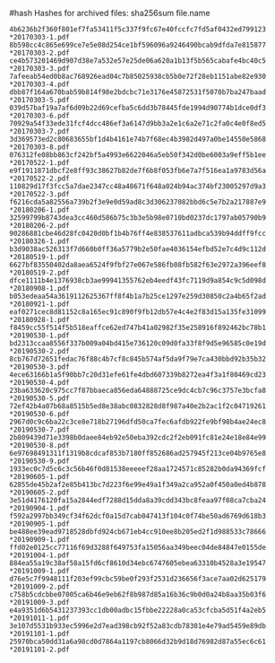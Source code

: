 #hash
Hashes for archived files: sha256sum file.name

    4b6236b2f360f801ef7fa53411f5c337f9fc67e40fccfc7fd5af0432ed799123 *20170303-1.pdf
    8b598cc4c865e699ce7e5e08d254ce1bf596096a9246490bcab9dfda7e815877 *20170303-2.pdf
    ce4b573201469d907d38e7a532e57e25de06a620a1b13f5b565cabafe4bc40c5 *20170303-3.pdf
    7afeeab54ed0b8ac768926ead04c7b85025938cb5b0e72f28eb1151abe82e930 *20170303-4.pdf
    dbb87f164a670bab59b814f98e2bdcbc71e3176e45872531f5070b7ba247baad *20170303-5.pdf
    039d57baf19a7af6d09b22d69cefba5c6dd3b78445fde1994d90774b1dce0df3 *20170303-6.pdf
    70929a54f33ede31fcf4dcc486ef3a6147d9bb3a2e1c6a2e71c2fa0c4e0f8ed5 *20170303-7.pdf
    3d369573ed2c80683655bf1d4b4161e74b7f68ec4b3982d497a0be14550e5868 *20170303-8.pdf
    076312fe08bb863cf242bf5a4993e6622046a5eb50f342d0be6003a9eff5b1ee *20170522-1.pdf
    e9f1911871dbcf2e8ff93c38627b82de7f6b8f053fb6e7a7f516ea1a9783d56a *20170522-2.pdf
    110829d17f3fcc5a7dae2347cc48a48671f648a024b94ac374bf23005297d9a3 *20170522-3.pdf
    f6216cda5a82556a739b2f3e9e0d59ad8c3d306237082bbd6c5e7b2a217887e9 *20180206-1.pdf
    32599799b8743dea3cc460d586b75c3b3e5b98e0710bd0237dc1797ab05790b9 *20180206-2.pdf
    90286881cbe46d28fc0420d0bf1b4b76ff4e838537611adbca539b94ddff9fcc *20180326-1.pdf
    b3d9038ac526313f7d660b0ff36a5779b2e50fae4036154efbd52e7c4d9c112d *20180519-1.pdf
    6627bf83550402da8aea6524f9fbf27e067e586fb08fb582f63e2972a396eef8 *20180519-2.pdf
    dfce1111b4e1376938cb3ae99941355762eb4eedf43fc7119d9a854c9c5d098d *20180908-1.pdf
    b053edeaa54a3619112625367ff8f4b1a7b25ce1297e259d30850c2a4b65f2ad *20180921-1.pdf
    eaf0271cec8d81152c8a165ec91c890f9fb12db57e4c4e2f83d15a135fe31099 *20180928-1.pdf
    f8459cc55f514f5b518eaffce62ed747b41a02982f35e258916f892462bc78b1 *20190530-1.pdf
    bd2313ccaa8556f337b009a04bd415e736120c09d0fa33f8f9d5e96585c0e19d *20190530-2.pdf
    8cb767d72651fedac76f88c4b7cf8c845b574af5da9f79e7ca430bbd92b35b32 *20190530-3.pdf
    4ece63166b1a5f90bb7c20d31efe61fe4dbd607339b8272ea4f3a1f80469cd23 *20190530-4.pdf
    23ba633620c975cc7f87bbaeca856eda64888725ce9dc4cb7c96c3757e3bcfa8 *20190530-5.pdf
    72ef42b4a07b68a8515b5ed8e38abc0832828d8f987a40e2b2ac1f2c04719261 *20190530-6.pdf
    2967d0c9c6ba22c3ce8e718b27196dfd50ca7fec6afdb922fe9bf98b4ae24ec8 *20190530-7.pdf
    2b809439d71e3398b0daee84eb92e50eba392cdc2f2eb091fc81e24e18e84e99 *20190530-8.pdf
    6e97698491311f1319b8cdcaf853b7180ff852686ad257945f213ce04b9765e8 *20190530-9.pdf
    1933ec0c7d5c6c3c56b46f0d81538eeeeef28aa1724571c85282b0da94369fcf *20190605-1.pdf
    62855de45b2af2e85b413bc7d223f6e99e49a1f349a2ca952a0f450a0ed4b878 *20190605-2.pdf
    3e51d4176120fa15a2844edf7288d15dda8a39cdd343bc8feaa97f08ca7cba24 *20190904-1.pdf
    f592a2997bb349cf34f62dcf0a15d7cab047413f104c0f74be50ad6769d618b3 *20190905-1.pdf
    be488ee39ead9718528dbfd924cb671eb4cc910ee8b205ed2f1d988533c78666 *20190909-1.pdf
    ffd02e0125cc77116f69d3288f649753fa15056aa349beec04de84847e0155de *20191004-1.pdf
    884ea55a19c38af58a15fd6cf8610d34ebc6747605ebea63310b4528a3e19547 *20191009-1.pdf
    d76e5c7f9948111f203ef99cbc59be0f293f2531d236656f3ace7aa02d625179 *20191009-2.pdf
    c758b5cdcbbe07005ca6b46e9eb62f8b987d85a16b36c9b0d0a24b8aa35b03f6 *20191009-3.pdf
    e4a9351d6b5431237393cc1db00adbc15fbbe22228a0ca53cfcba5d51f4a2eb5 *20191011-1.pdf
    3e107d5531b933ec5996e2d7ead398cb92f52a83cdb78301e4e79ad5459e89db *20191101-1.pdf
    25970bca50dd31a6a98cd0d7864a1197cb8066d32b9d18d76982d87a55ec6c61 *20191101-2.pdf
